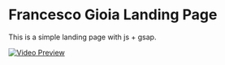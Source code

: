 # Francesco Gioia Landing Page

This is a simple landing page with js + gsap.

[![Video Preview]()](https://github.com/user-attachments/assets/d05f5e0b-f898-41f5-9efc-a8538ea565d5
)

